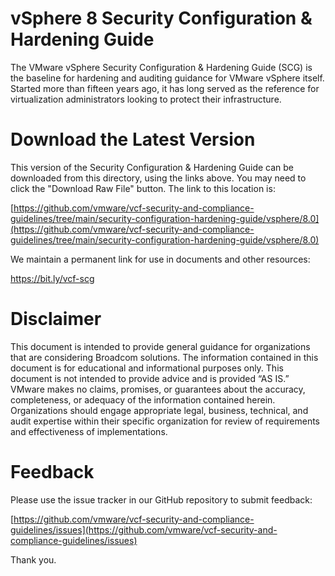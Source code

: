 # vSphere 8 Security Configuration & Hardening Guide

The VMware vSphere Security Configuration & Hardening Guide (SCG) is the baseline for hardening and auditing guidance for VMware vSphere itself. Started more than fifteen years ago, it has long served as the reference for virtualization administrators looking to protect their infrastructure.

# Download the Latest Version

This version of the Security Configuration & Hardening Guide can be downloaded from this directory, using the links above. You may need to click the "Download Raw File" button. The link to this location is:

[https://github.com/vmware/vcf-security-and-compliance-guidelines/tree/main/security-configuration-hardening-guide/vsphere/8.0](https://github.com/vmware/vcf-security-and-compliance-guidelines/tree/main/security-configuration-hardening-guide/vsphere/8.0)

We maintain a permanent link for use in documents and other resources:

https://bit.ly/vcf-scg

# Disclaimer

This document is intended to provide general guidance for organizations that are considering Broadcom solutions. The information contained in this document is for educational and informational purposes only. This document is not intended to provide advice and is provided “AS IS.” VMware makes no claims, promises, or guarantees about the accuracy, completeness, or adequacy of the information contained herein. Organizations should engage appropriate legal, business, technical, and audit expertise within their specific organization for review of requirements and effectiveness of implementations.

# Feedback

Please use the issue tracker in our GitHub repository to submit feedback:

[https://github.com/vmware/vcf-security-and-compliance-guidelines/issues](https://github.com/vmware/vcf-security-and-compliance-guidelines/issues)

Thank you.